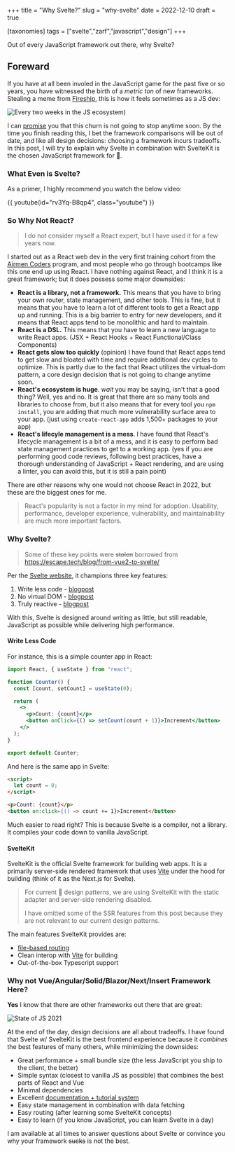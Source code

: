 +++
title = "Why Svelte?"
slug = "why-svelte"
date = 2022-12-10
draft = true

[taxonomies]
tags = ["svelte","zarf","javascript","design"]
+++

Out of every JavaScript framework out there, why Svelte?

<!-- more -->

## Foreward

If you have at all been involed in the JavaScript game for the past five or so years,
you have witnessed the birth of a _metric ton_ of new frameworks. Stealing a meme from
[Fireship](https://www.youtube.com/c/Fireship), this is how it feels sometimes as a JS dev:

![Every two weeks in the JS ecosystem](https://yt3.ggpht.com/oFIfXatGGl0MAsJgmaWfsptcg5EEtAKuYN1FawRgfK9TWLZ6vY0AndQBqRNo9ccJMOMSbsvvSAbbJg=s800-nd-v1))

I can [promise](https://developer.mozilla.org/en-US/docs/Web/JavaScript/Reference/Global_Objects/Promise)
you that this churn is not going to stop anytime soon.  By the time you finish reading this, I bet the framework
comparisons will be out of date, and like all design decisions: choosing a framework incurs tradeoffs.  In this post,
I will try to explain why Svelte in combination with SvelteKit is the chosen JavaScript framework for 🦄.

### What Even is Svelte?

As a primer, I highly recommend you watch the below video:

{{ youtube(id="rv3Yq-B8qp4", class="youtube") }}

### So Why Not React?

> I do not consider myself a React expert, but I have used it for a few years now.

I started out as a React web dev in the very first training cohort from
the [Airmen Coders](https://airmencoders.us/) program, and most people
who go through bootcamps like this one end up using React.  I have nothing
against React, and I think it is a great framework; but it does possess some major downsides:

- **React is a library, not a framework.**  This means that you have to
  bring your own router, state management, and other tools.  This is
  fine, but it means that you have to learn a lot of different tools
  to get a React app up and running.  This is a big barrier to entry
  for new developers, and it means that React apps tend to be
  monolithic and hard to maintain.
- **React is a DSL.**  This means that you have to learn a new language
  to write React apps. (JSX + React Hooks + React Functional/Class Components)
- **React gets slow too quickly** (opinion) I have found that React apps
  tend to get slow and bloated with time and require additional dev cycles
  to optimize. This is partly due to the fact that React utilizes the virtual-dom
  pattern, a core design decision that is not going to change anytime soon.
- **React's ecosystem is huge**.  _wait_ you may be saying, isn't that a good thing?
  Well, yes and no.  It is great that there are so many tools and libraries
  to choose from, but it also means that for every tool you `npm install`, you
  are adding that much more vulnerability surface area to your app. (just using `create-react-app` adds 1,500+ packages to your app)
- **React's lifecyle management is a mess**.  I have found that React's
  lifecycle management is a bit of a mess, and it is easy to perform bad state management
  practices to get to a working app.
  (yes if you are performing good code reviews, following best practices,
  have a thorough understanding of JavaScript + React rendering, and are using a linter,
  you can avoid this, but it is still a pain point)

There are other reasons why one would not choose React in 2022, but these are the
biggest ones for me.

> React's popularity is not a factor in my mind for adoption. Usability, performance, developer experience, vulnerability, and maintainability are much more important factors.

### Why Svelte?

> Some of these key points were <s>stolen</s> borrowed from <https://escape.tech/blog/from-vue2-to-svelte/>

Per the [Svelte website](https://svelte.dev/), it champions three key features:

1. Write less code - [blogpost](https://svelte.dev/blog/write-less-code)
2. No virtual DOM - [blogpost](https://svelte.dev/blog/virtual-dom-is-pure-overhead)
3. Truly reactive - [blogpost](https://svelte.dev/blog/svelte-3-rethinking-reactivity)

With this, Svelte is designed around writing as little, but still readable, JavaScript as possible while delivering high performance.

#### Write Less Code

For instance, this is a simple counter app in React:

```jsx
import React, { useState } from "react";

function Counter() {
  const [count, setCount] = useState(0);

  return (
    <>
      <p>Count: {count}</p>
      <button onClick={() => setCount(count + 1)}>Increment</button>
    </>
  );
}

export default Counter;
```

And here is the same app in Svelte:

```html
<script>
  let count = 0;
</script>

<p>Count: {count}</p>
<button on:click={() => count += 1}>Increment</button>
```

Much easier to read right?  This is because Svelte is a compiler, not a library.  It compiles your code down to vanilla JavaScript.

#### SvelteKit

SvelteKit is the official Svelte framework for building web apps.  It is a
primarily server-side rendered framework that uses [Vite](https://vitejs.dev/)
under the hood for building (think of it as the Next.js for Svelte).

> For current 🦄 design patterns, we are using SvelteKit with the static adapter and server-side rendering disabled.
>
> I have omitted some of the SSR features from this post because they are not relevant to our current design patterns.

The main features SvelteKit provides are:

- [file-based routing](https://kit.svelte.dev/docs/routing)
- Clean interop with [Vite](https://vitejs.dev/) for building
- Out-of-the-box Typescript support

### Why not Vue/Angular/Solid/Blazor/Next/Insert Framework Here?

**Yes** I know that there are other frameworks out there that are great:

![State of JS 2021](https://stateofx-images.netlify.app/captures/js2021/en-US/front_end_frameworks_experience_ranking.png)

At the end of the day, design decisions are all about tradeoffs.  I have
found that Svelte w/ SvelteKit is the best frontend experience because it _combines_ the best features of many others, while minimizing the downsides:

- Great performance + small bundle size (the less JavaScript you ship to the client, the better)
- Simple syntax (closest to vanilla JS as possible) that combines the best parts of React and Vue
- Minimal dependencies
- Excellent [documentation + tutorial system](https://svelte.dev/tutorial/basics)
- Easy state management in combination with data fetching
- Easy routing (after learning some SvelteKit concepts)
- Easy to learn (if you know JavaScript, you can learn Svelte in a day)

I am available at all times to answer questions about Svelte or convince you why your framework <s>sucks</s> is not the best.
